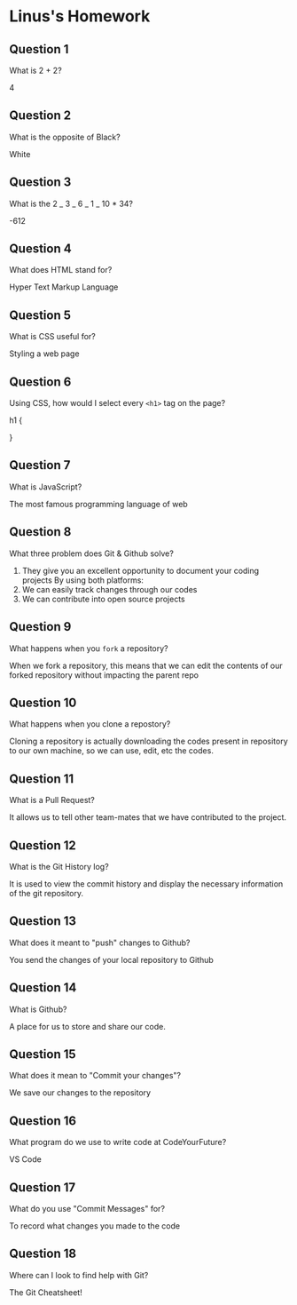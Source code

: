 # Linus's Homework

## Question 1

What is 2 + 2?

4

## Question 2

What is the opposite of Black?

White

## Question 3

What is the 2 _ 3 _ 6 _ 1 _ 10 \* 34?

-612

## Question 4

What does HTML stand for?

Hyper Text Markup Language

## Question 5

What is CSS useful for?

Styling a web page

## Question 6

Using CSS, how would I select every `<h1>` tag on the page?

h1 {

}

## Question 7

What is JavaScript?

The most famous programming language of web

## Question 8

What three problem does Git & Github solve?

1. They give you an excellent opportunity to document your coding projects
   By using both platforms:
2. We can easily track changes through our codes
3. We can contribute into open source projects

## Question 9

What happens when you `fork` a repository?

When we fork a repository, this means that we can edit the contents of our forked repository without impacting the parent repo

## Question 10

What happens when you clone a repostory?

Cloning a repository is actually downloading the codes present in repository to our own machine, so we can use, edit, etc the codes.

## Question 11

What is a Pull Request?

It allows us to tell other team-mates that we have contributed to the project.

## Question 12

What is the Git History log?

It is used to view the commit history and display the necessary information of the git repository.

## Question 13

What does it meant to "push" changes to Github?

You send the changes of your local repository to Github

## Question 14

What is Github?

A place for us to store and share our code.

## Question 15

What does it mean to "Commit your changes"?

We save our changes to the repository

## Question 16

What program do we use to write code at CodeYourFuture?

VS Code

## Question 17

What do you use "Commit Messages" for?

To record what changes you made to the code

## Question 18

Where can I look to find help with Git?

The Git Cheatsheet!
